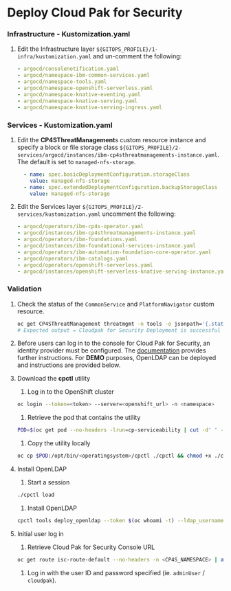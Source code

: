 # Deploy Cloud Pak for Security

### Infrastructure - Kustomization.yaml
1. Edit the Infrastructure layer `${GITOPS_PROFILE}/1-infra/kustomization.yaml` and un-comment the following:
    ```yaml
    - argocd/consolenotification.yaml
    - argocd/namespace-ibm-common-services.yaml
    - argocd/namespace-tools.yaml
    - argocd/namespace-openshift-serverless.yaml
    - argocd/namespace-knative-eventing.yaml
    - argocd/namespace-knative-serving.yaml
    - argocd/namespace-knative-serving-ingress.yaml
    ```
### Services - Kustomization.yaml
1. Edit the **CP4SThreatManagement**s custom resource instance and specify a block or file storage class `${GITOPS_PROFILE}/2-services/argocd/instances/ibm-cp4sthreatmanagements-instance.yaml`.  The default is set to `managed-nfs-storage`.
    ```yaml
      - name: spec.basicDeploymentConfiguration.storageClass
        value: managed-nfs-storage
      - name: spec.extendedDeploymentConfiguration.backupStorageClass
        value: managed-nfs-storage
    ```

1. Edit the Services layer `${GITOPS_PROFILE}/2-services/kustomization.yaml` uncomment the following:
    ```yaml
    - argocd/operators/ibm-cp4s-operator.yaml
    - argocd/instances/ibm-cp4sthreatmanagements-instance.yaml
    - argocd/operators/ibm-foundations.yaml
    - argocd/instances/ibm-foundational-services-instance.yaml
    - argocd/operators/ibm-automation-foundation-core-operator.yaml
    - argocd/operators/ibm-catalogs.yaml
    - argocd/operators/openshift-serverless.yaml
    - argocd/instances/openshift-serverless-knative-serving-instance.yaml
    ```

### Validation
1.  Check the status of the `CommonService` and `PlatformNavigator` custom resource.
    ```bash
    oc get CP4SThreatManagement threatmgmt -n tools -o jsonpath='{.status.conditions}'
    # Expected output = Cloudpak for Security Deployment is successful
    ```

1.  Before users can log in to the console for Cloud Pak for Security, an identity provider must be configured.  The [documentation](https://www.ibm.com/docs/en/cloud-paks/cp-security/1.8?topic=postinstallation-configuring-identity-providers) provides further instructions.  For **DEMO** purposes, OpenLDAP can be deployed and instructions are provided below.

1. Download the **cpctl** utility
    1. Log in to the OpenShift cluster
    ```bash
    oc login --token=<token> --server=<openshift_url> -n <namespace>
    ```
    1. Retrieve the pod that contains the utility
    ```bash
    POD=$(oc get pod --no-headers -lrun=cp-serviceability | cut -d' ' -f1)
    ```
    1. Copy the utility locally
    ```bash
    oc cp $POD:/opt/bin/<operatingsystem>/cpctl ./cpctl && chmod +x ./cpctl
    ```
1. Install OpenLDAP
    1. Start a session
    ```bash
    ./cpctl load
    ```
    1. Install OpenLDAP
    ```bash
    cpctl tools deploy_openldap --token $(oc whoami -t) --ldap_usernames 'adminUser,user1,user2,user3' --ldap_password cloudpak
    ```
1. Initial user log in
    1. Retrieve Cloud Pak for Security Console URL
    ```bash
    oc get route isc-route-default --no-headers -n <CP4S_NAMESPACE> | awk '{print $2}'
    ```
    1. Log in with the user ID and password specified (ie. `adminUser` / `cloudpak`).